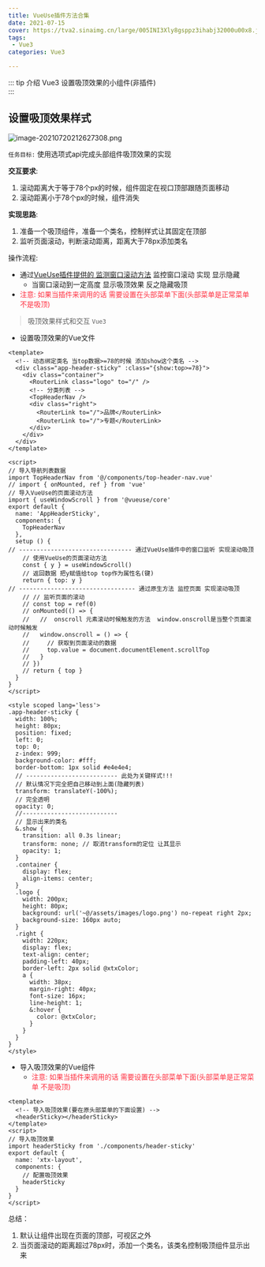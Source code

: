 ```yaml
---
title: VueUse插件方法合集
date: 2021-07-15
cover: https://tva2.sinaimg.cn/large/005INI3Xly8gsppz3ihabj32000u00x8.jpg
tags:
 - Vue3
categories: Vue3

---
```


::: tip 介绍
Vue3 设置吸顶效果的小组件(非插件)<br>
:::

<!-- more -->

##  设置吸顶效果样式

![image-20210720212627308.png](https://i.loli.net/2021/07/21/C2ErdLpbePHzacq.png)

`任务目标:` 使用选项式api完成头部组件吸顶效果的实现

**交互要求**: 

1. 滚动距离大于等于78个px的时候，组件固定在视口顶部跟随页面移动
2. 滚动距离小于78个px的时候，组件消失

**实现思路**: 

1. 准备一个吸顶组件，准备一个类名，控制样式让其固定在顶部
2. 监听页面滚动，判断滚动距离，距离大于78px添加类名

操作流程: 

* 通过[VueUse插件提供的 监测窗口滚动方法](https://vueuse.org/core/useWindowScroll/) 监控窗口滚动 实现 显示隐藏
  * 当窗口滚动到一定高度 显示吸顶效果 反之隐藏吸顶
* <font color = #ff3040>注意: 如果当插件来调用的话 需要设置在头部菜单下面(头部菜单是正常菜单 不是吸顶) </font>

> 吸顶效果样式和交互 `Vue3`

* 设置吸顶效果的Vue文件

```vue
<template>
  <!-- 动态绑定类名 当top数据>=78的时候 添加show这个类名 -->
  <div class="app-header-sticky" :class="{show:top>=78}">
    <div class="container">
      <RouterLink class="logo" to="/" />
      <!-- 分类列表 -->
      <TopHeaderNav />
      <div class="right">
        <RouterLink to="/">品牌</RouterLink>
        <RouterLink to="/">专题</RouterLink>
      </div>
    </div>
  </div>
</template>

<script>
// 导入导航列表数据
import TopHeaderNav from '@/components/top-header-nav.vue'
// import { onMounted, ref } from 'vue'
// 导入VueUse的页面滚动方法
import { useWindowScroll } from '@vueuse/core'
export default {
  name: 'AppHeaderSticky',
  components: {
    TopHeaderNav
  },
  setup () {
// -------------------------------- 通过VueUse插件中的窗口监听 实现滚动吸顶
    // 使用VueUse的页面滚动方法
    const { y } = useWindowScroll()
    // 返回数据 把y赋值给top top作为属性名(键)
    return { top: y }
// --------------------------------- 通过原生方法 监控页面 实现滚动吸顶
    // // 监听页面的滚动
    // const top = ref(0)
    // onMounted(() => {
    //   //  onscroll 元素滚动时候触发的方法  window.onscroll是当整个页面滚动时候触发
    //   window.onscroll = () => {
    //     // 获取到页面滚动的数据
    //     top.value = document.documentElement.scrollTop
    //   }
    // })
    // return { top }
  }
}
</script>

<style scoped lang='less'>
.app-header-sticky {
  width: 100%;
  height: 80px;
  position: fixed;
  left: 0;
  top: 0;
  z-index: 999;
  background-color: #fff;
  border-bottom: 1px solid #e4e4e4;
  // -------------------------- 此处为关键样式!!!
  // 默认情况下完全把自己移动到上面(隐藏列表)
  transform: translateY(-100%);
  // 完全透明
  opacity: 0;
  //---------------------------
  // 显示出来的类名
  &.show {
    transition: all 0.3s linear;
    transform: none; // 取消transform的定位 让其显示
    opacity: 1;
  }
  .container {
    display: flex;
    align-items: center;
  }
  .logo {
    width: 200px;
    height: 80px;
    background: url('~@/assets/images/logo.png') no-repeat right 2px;
    background-size: 160px auto;
  }
  .right {
    width: 220px;
    display: flex;
    text-align: center;
    padding-left: 40px;
    border-left: 2px solid @xtxColor;
    a {
      width: 38px;
      margin-right: 40px;
      font-size: 16px;
      line-height: 1;
      &:hover {
        color: @xtxColor;
      }
    }
  }
}
</style>

```

* 导入吸顶效果的Vue组件
  * <font color = #ff3040>注意: 如果当插件来调用的话 需要设置在头部菜单下面(头部菜单是正常菜单 不是吸顶) </font>

```vue
<template>
  <!-- 导入吸顶效果(要在原头部菜单的下面设置) -->
  <headerSticky></headerSticky>
</template>
<script>
// 导入吸顶效果
import headerSticky from './components/header-sticky'
export default {
  name: 'xtx-layout',
  components: {
    // 配置吸顶效果
    headerSticky
  }
}
</script>
```

总结：

1. 默认让组件出现在页面的顶部，可视区之外
2. 当页面滚动的距离超过78px时，添加一个类名，该类名控制吸顶组件显示出来